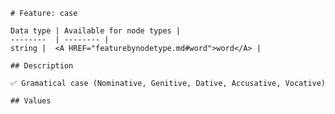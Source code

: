 <pre><code># Feature: case

Data type | Available for node types |
--------  | -------- |
string |  &lt;A HREF="featurebynodetype.md#word"&gt;word&lt;/A&gt; |

## Description

✅ Gramatical case (Nominative, Genitive, Dative, Accusative, Vocative)

## Values
</code></pre>
